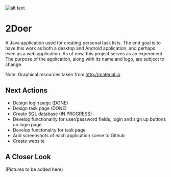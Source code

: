 ![alt text](https://github.com/pippom/2Doer/blob/master/src/sample/assets/2Doer_logo2.PNG)

# 2Doer
A Java application used for creating personal task lists. The end goal is to have this work as both a desktop and Android application, and perhaps even as a web application. As of now, this project serves as an experiment. The purpose of the application, along with its name and logo, are subject to change.

Note: Graphical resources taken from http://material.io

## Next Actions
- Design login page (DONE)
- Design task page (DONE)
- Create SQL database (IN PROGRESS)
- Develop functionality for user/password fields, login and sign up buttons on login page
- Develop functonality for task page
- Add screenshots of each application scene to Github
- Create website

## A Closer Look
(Pictures to be added here)
